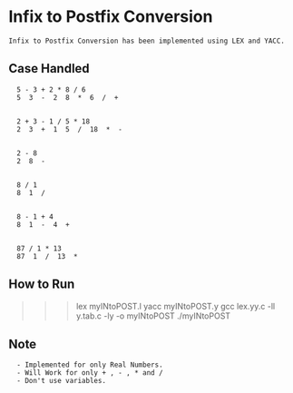 # Infix to Postfix Conversion
    Infix to Postfix Conversion has been implemented using LEX and YACC.


## Case Handled
```
  5 - 3 + 2 * 8 / 6 
  5  3  -  2  8  *  6  /  + 
  
  
  2 + 3 - 1 / 5 * 18
  2  3  +  1  5  /  18  *  - 


  2 - 8
  2  8  - 


  8 / 1
  8  1  / 


  8 - 1 + 4
  8  1  -  4  + 
  
  
  87 / 1 * 13
  87  1  /  13  * 
```

## How to Run

  >>> lex myINtoPOST.l
  >>> yacc myINtoPOST.y
  >>> gcc lex.yy.c -ll y.tab.c -ly -o myINtoPOST
  >>> ./myINtoPOST


## Note
```
  - Implemented for only Real Numbers.
  - Will Work for only + , - , * and /
  - Don't use variables.
```
